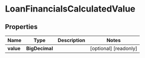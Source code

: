 

# LoanFinancialsCalculatedValue

## Properties

Name | Type | Description | Notes
------------ | ------------- | ------------- | -------------
**value** | **BigDecimal** |  |  [optional] [readonly]



